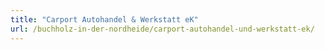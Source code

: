 ```yaml
---
title: "Carport Autohandel & Werkstatt eK"
url: /buchholz-in-der-nordheide/carport-autohandel-und-werkstatt-ek/
---
```

